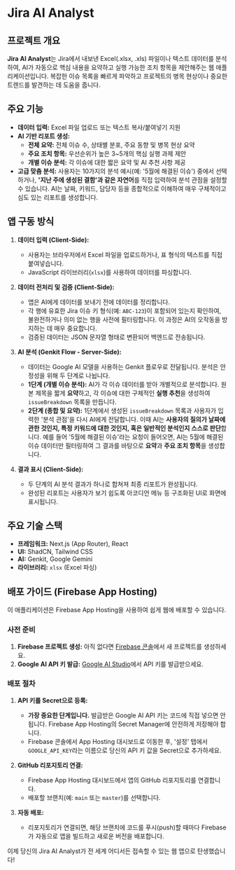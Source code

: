 # Jira AI Analyst

## 프로젝트 개요

**Jira AI Analyst**는 Jira에서 내보낸 Excel(.xlsx, .xls) 파일이나 텍스트 데이터를 분석하여, AI가 자동으로 핵심 내용을 요약하고 실행 가능한 조치 항목을 제안해주는 웹 애플리케이션입니다. 복잡한 이슈 목록을 빠르게 파악하고 프로젝트의 병목 현상이나 중요한 트렌드를 발견하는 데 도움을 줍니다.

## 주요 기능

- **데이터 입력:** Excel 파일 업로드 또는 텍스트 복사/붙여넣기 지원
- **AI 기반 리포트 생성:**
  - **전체 요약:** 전체 이슈 수, 상태별 분포, 주요 동향 및 병목 현상 요약
  - **주요 조치 항목:** 우선순위가 높은 3~5개의 핵심 실행 과제 제안
  - **개별 이슈 분석:** 각 이슈에 대한 짧은 요약 및 AI 추천 사항 제공
- **고급 맞춤 분석:** 사용자는 10가지의 분석 예시(예: '5월에 해결된 이슈') 중에서 선택하거나, **'지난 주에 생성된 결함'과 같은 자연어**를 직접 입력하여 분석 관점을 설정할 수 있습니다. AI는 날짜, 키워드, 담당자 등을 종합적으로 이해하여 매우 구체적이고 심도 있는 리포트를 생성합니다.

## 앱 구동 방식

1.  **데이터 입력 (Client-Side):**
    - 사용자는 브라우저에서 Excel 파일을 업로드하거나, 표 형식의 텍스트를 직접 붙여넣습니다.
    - JavaScript 라이브러리(`xlsx`)를 사용하여 데이터를 파싱합니다.

2.  **데이터 전처리 및 검증 (Client-Side):**
    - 앱은 AI에게 데이터를 보내기 전에 데이터를 정리합니다.
    - 각 행에 유효한 Jira 이슈 키 형식(예: `ABC-123`)이 포함되어 있는지 확인하여, 불완전하거나 의미 없는 행을 사전에 필터링합니다. 이 과정은 AI의 오작동을 방지하는 데 매우 중요합니다.
    - 검증된 데이터는 JSON 문자열 형태로 변환되어 백엔드로 전송됩니다.

3.  **AI 분석 (Genkit Flow - Server-Side):**
    - 데이터는 Google AI 모델을 사용하는 Genkit 플로우로 전달됩니다. 분석은 안정성을 위해 두 단계로 나뉩니다.
    - **1단계 (개별 이슈 분석):** AI가 각 이슈 데이터를 받아 개별적으로 분석합니다. 원본 제목을 짧게 **요약**하고, 각 이슈에 대한 구체적인 **실행 추천**을 생성하여 `issueBreakdown` 목록을 만듭니다.
    - **2단계 (종합 및 요약):** 1단계에서 생성된 `issueBreakdown` 목록과 사용자가 입력한 '분석 관점'을 다시 AI에게 전달합니다. 이때 AI는 **사용자의 질의가 날짜에 관한 것인지, 특정 키워드에 대한 것인지, 혹은 일반적인 분석인지 스스로 판단**합니다. 예를 들어 '5월에 해결된 이슈'라는 요청이 들어오면, AI는 5월에 해결된 이슈 데이터만 필터링하여 그 결과를 바탕으로 **요약**과 **주요 조치 항목**을 생성합니다.

4.  **결과 표시 (Client-Side):**
    - 두 단계의 AI 분석 결과가 하나로 합쳐져 최종 리포트가 완성됩니다.
    - 완성된 리포트는 사용자가 보기 쉽도록 아코디언 메뉴 등 구조화된 UI로 화면에 표시됩니다.

## 주요 기술 스택

- **프레임워크:** Next.js (App Router), React
- **UI:** ShadCN, Tailwind CSS
- **AI:** Genkit, Google Gemini
- **라이브러리:** `xlsx` (Excel 파싱)

## 배포 가이드 (Firebase App Hosting)

이 애플리케이션은 Firebase App Hosting을 사용하여 쉽게 웹에 배포할 수 있습니다.

### 사전 준비

1.  **Firebase 프로젝트 생성:** 아직 없다면 [Firebase 콘솔](https://console.firebase.google.com/)에서 새 프로젝트를 생성하세요.
2.  **Google AI API 키 발급:** [Google AI Studio](https://aistudio.google.com/app/apikey?hl=ko)에서 API 키를 발급받으세요.

### 배포 절차

1.  **API 키를 Secret으로 등록:**
    *   **가장 중요한 단계입니다.** 발급받은 Google AI API 키는 코드에 직접 넣으면 안 됩니다. Firebase App Hosting의 Secret Manager에 안전하게 저장해야 합니다.
    *   Firebase 콘솔에서 App Hosting 대시보드로 이동한 후, '설정' 탭에서 `GOOGLE_API_KEY`라는 이름으로 당신의 API 키 값을 Secret으로 추가하세요.

2.  **GitHub 리포지토리 연결:**
    *   Firebase App Hosting 대시보드에서 앱의 GitHub 리포지토리를 연결합니다.
    *   배포할 브랜치(예: `main` 또는 `master`)를 선택합니다.

3.  **자동 배포:**
    *   리포지토리가 연결되면, 해당 브랜치에 코드를 푸시(push)할 때마다 Firebase가 자동으로 앱을 빌드하고 새로운 버전을 배포합니다.

이제 당신의 Jira AI Analyst가 전 세계 어디서든 접속할 수 있는 웹 앱으로 탄생했습니다!
